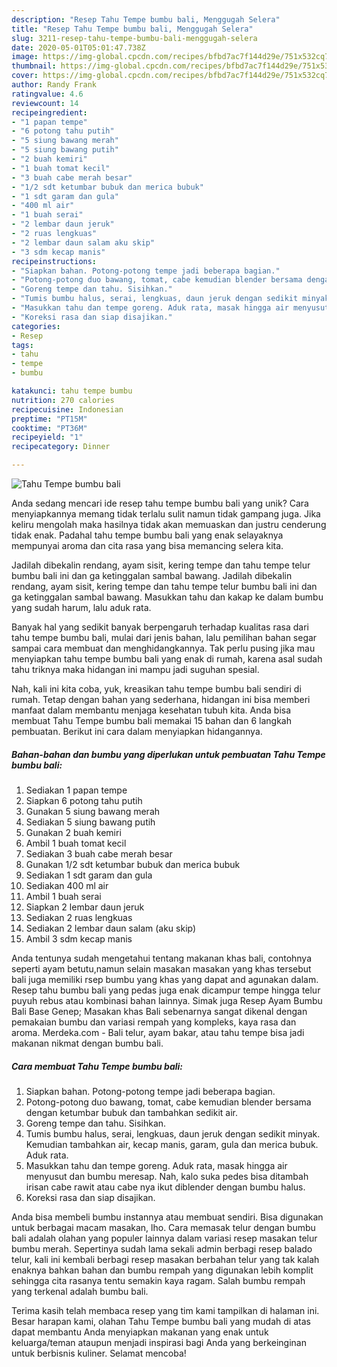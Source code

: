 ```yaml
---
description: "Resep Tahu Tempe bumbu bali, Menggugah Selera"
title: "Resep Tahu Tempe bumbu bali, Menggugah Selera"
slug: 3211-resep-tahu-tempe-bumbu-bali-menggugah-selera
date: 2020-05-01T05:01:47.738Z
image: https://img-global.cpcdn.com/recipes/bfbd7ac7f144d29e/751x532cq70/tahu-tempe-bumbu-bali-foto-resep-utama.jpg
thumbnail: https://img-global.cpcdn.com/recipes/bfbd7ac7f144d29e/751x532cq70/tahu-tempe-bumbu-bali-foto-resep-utama.jpg
cover: https://img-global.cpcdn.com/recipes/bfbd7ac7f144d29e/751x532cq70/tahu-tempe-bumbu-bali-foto-resep-utama.jpg
author: Randy Frank
ratingvalue: 4.6
reviewcount: 14
recipeingredient:
- "1 papan tempe"
- "6 potong tahu putih"
- "5 siung bawang merah"
- "5 siung bawang putih"
- "2 buah kemiri"
- "1 buah tomat kecil"
- "3 buah cabe merah besar"
- "1/2 sdt ketumbar bubuk dan merica bubuk"
- "1 sdt garam dan gula"
- "400 ml air"
- "1 buah serai"
- "2 lembar daun jeruk"
- "2 ruas lengkuas"
- "2 lembar daun salam aku skip"
- "3 sdm kecap manis"
recipeinstructions:
- "Siapkan bahan. Potong-potong tempe jadi beberapa bagian."
- "Potong-potong duo bawang, tomat, cabe kemudian blender bersama dengan ketumbar bubuk dan tambahkan sedikit air."
- "Goreng tempe dan tahu. Sisihkan."
- "Tumis bumbu halus, serai, lengkuas, daun jeruk dengan sedikit minyak. Kemudian tambahkan air, kecap manis, garam, gula dan merica bubuk. Aduk rata."
- "Masukkan tahu dan tempe goreng. Aduk rata, masak hingga air menyusut dan bumbu meresap. Nah, kalo suka pedes bisa ditambah irisan cabe rawit atau cabe nya ikut diblender dengan bumbu halus."
- "Koreksi rasa dan siap disajikan."
categories:
- Resep
tags:
- tahu
- tempe
- bumbu

katakunci: tahu tempe bumbu 
nutrition: 270 calories
recipecuisine: Indonesian
preptime: "PT15M"
cooktime: "PT36M"
recipeyield: "1"
recipecategory: Dinner

---
```



![Tahu Tempe bumbu bali](https://img-global.cpcdn.com/recipes/bfbd7ac7f144d29e/751x532cq70/tahu-tempe-bumbu-bali-foto-resep-utama.jpg)

Anda sedang mencari ide resep tahu tempe bumbu bali yang unik? Cara menyiapkannya memang tidak terlalu sulit namun tidak gampang juga. Jika keliru mengolah maka hasilnya tidak akan memuaskan dan justru cenderung tidak enak. Padahal tahu tempe bumbu bali yang enak selayaknya mempunyai aroma dan cita rasa yang bisa memancing selera kita.

Jadilah dibekalin rendang, ayam sisit, kering tempe dan tahu tempe telur bumbu bali ini dan ga ketinggalan sambal bawang. Jadilah dibekalin rendang, ayam sisit, kering tempe dan tahu tempe telur bumbu bali ini dan ga ketinggalan sambal bawang. Masukkan tahu dan kakap ke dalam bumbu yang sudah harum, lalu aduk rata.

Banyak hal yang sedikit banyak berpengaruh terhadap kualitas rasa dari tahu tempe bumbu bali, mulai dari jenis bahan, lalu pemilihan bahan segar sampai cara membuat dan menghidangkannya. Tak perlu pusing jika mau menyiapkan tahu tempe bumbu bali yang enak di rumah, karena asal sudah tahu triknya maka hidangan ini mampu jadi suguhan spesial.


Nah, kali ini kita coba, yuk, kreasikan tahu tempe bumbu bali sendiri di rumah. Tetap dengan bahan yang sederhana, hidangan ini bisa memberi manfaat dalam membantu menjaga kesehatan tubuh kita. Anda bisa membuat Tahu Tempe bumbu bali memakai 15 bahan dan 6 langkah pembuatan. Berikut ini cara dalam menyiapkan hidangannya.

<!--inarticleads1-->

##### Bahan-bahan dan bumbu yang diperlukan untuk pembuatan Tahu Tempe bumbu bali:

1. Sediakan 1 papan tempe
1. Siapkan 6 potong tahu putih
1. Gunakan 5 siung bawang merah
1. Sediakan 5 siung bawang putih
1. Gunakan 2 buah kemiri
1. Ambil 1 buah tomat kecil
1. Sediakan 3 buah cabe merah besar
1. Gunakan 1/2 sdt ketumbar bubuk dan merica bubuk
1. Sediakan 1 sdt garam dan gula
1. Sediakan 400 ml air
1. Ambil 1 buah serai
1. Siapkan 2 lembar daun jeruk
1. Sediakan 2 ruas lengkuas
1. Sediakan 2 lembar daun salam (aku skip)
1. Ambil 3 sdm kecap manis


Anda tentunya sudah mengetahui tentang makanan khas bali, contohnya seperti ayam betutu,namun selain masakan masakan yang khas tersebut bali juga memiliki rsep bumbu yang khas yang dapat and agunakan dalam. Resep tahu bumbu bali yang pedas juga enak dicampur tempe hingga telur puyuh rebus atau kombinasi bahan lainnya. Simak juga Resep Ayam Bumbu Bali Base Genep; Masakan khas Bali sebenarnya sangat dikenal dengan pemakaian bumbu dan variasi rempah yang kompleks, kaya rasa dan aroma. Merdeka.com - Bali telur, ayam bakar, atau tahu tempe bisa jadi makanan nikmat dengan bumbu bali. 

<!--inarticleads2-->

##### Cara membuat Tahu Tempe bumbu bali:

1. Siapkan bahan. Potong-potong tempe jadi beberapa bagian.
1. Potong-potong duo bawang, tomat, cabe kemudian blender bersama dengan ketumbar bubuk dan tambahkan sedikit air.
1. Goreng tempe dan tahu. Sisihkan.
1. Tumis bumbu halus, serai, lengkuas, daun jeruk dengan sedikit minyak. Kemudian tambahkan air, kecap manis, garam, gula dan merica bubuk. Aduk rata.
1. Masukkan tahu dan tempe goreng. Aduk rata, masak hingga air menyusut dan bumbu meresap. Nah, kalo suka pedes bisa ditambah irisan cabe rawit atau cabe nya ikut diblender dengan bumbu halus.
1. Koreksi rasa dan siap disajikan.


Anda bisa membeli bumbu instannya atau membuat sendiri. Bisa digunakan untuk berbagai macam masakan, lho. Cara memasak telur dengan bumbu bali adalah olahan yang populer lainnya dalam variasi resep masakan telur bumbu merah. Sepertinya sudah lama sekali admin berbagi resep balado telur, kali ini kembali berbagi resep masakan berbahan telur yang tak kalah enaknya bahkan bahan dan bumbu rempah yang digunakan lebih komplit sehingga cita rasanya tentu semakin kaya ragam. Salah bumbu rempah yang terkenal adalah bumbu bali. 

Terima kasih telah membaca resep yang tim kami tampilkan di halaman ini. Besar harapan kami, olahan Tahu Tempe bumbu bali yang mudah di atas dapat membantu Anda menyiapkan makanan yang enak untuk keluarga/teman ataupun menjadi inspirasi bagi Anda yang berkeinginan untuk berbisnis kuliner. Selamat mencoba!
